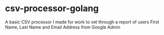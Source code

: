 # csv-processor-golang
A basic CSV processor I made for work to vet through a report of users First Name, Last Name and Email Address from Google Admin
